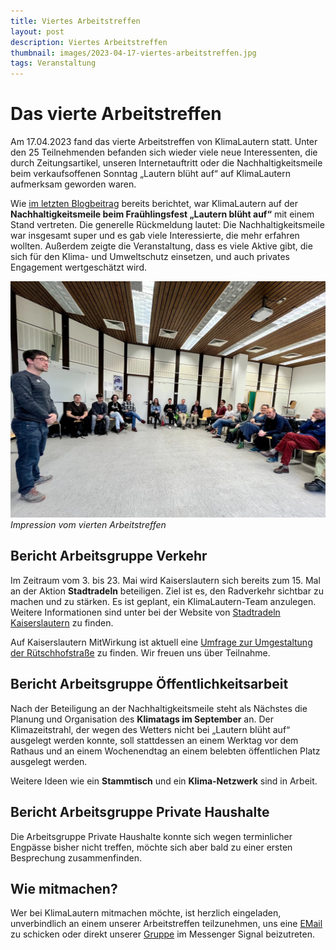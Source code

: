 ```yaml
---
title: Viertes Arbeitstreffen
layout: post
description: Viertes Arbeitstreffen
thumbnail: images/2023-04-17-viertes-arbeitstreffen.jpg
tags: Veranstaltung
---
```


# Das vierte Arbeitstreffen

Am 17.04.2023 fand das vierte Arbeitstreffen von KlimaLautern
statt. Unter den 25 Teilnehmenden befanden sich wieder viele neue
Interessenten, die durch Zeitungsartikel, unseren Internetauftritt
oder die Nachhaltigkeitsmeile beim verkaufsoffenen Sonntag „Lautern
blüht auf“ auf KlimaLautern aufmerksam geworden waren.

Wie [im letzten Blogbeitrag](/2023/03/25/lautern-blueht-auf.html)
bereits berichtet, war KlimaLautern auf der **Nachhaltigkeitsmeile
beim Fraühlingsfest „Lautern blüht auf“** mit einem Stand
vertreten. Die generelle Rückmeldung lautet: Die Nachhaltigkeitsmeile
war insgesamt super und es gab viele Interessierte, die mehr erfahren
wollten. Außerdem zeigte die Veranstaltung, dass es viele Aktive gibt,
die sich für den Klima- und Umweltschutz einsetzen, und auch privates
Engagement wertgeschätzt wird.


![Impression vom vierten Arbeitstreffen](/images/2023-04-17-viertes-arbeitstreffen.jpg)
*Impression vom vierten Arbeitstreffen*


## Bericht Arbeitsgruppe Verkehr

Im Zeitraum vom 3. bis 23. Mai wird Kaiserslautern sich bereits
zum 15. Mal an der Aktion **Stadtradeln** beteiligen. Ziel ist es, den
Radverkehr sichtbar zu machen und zu stärken. Es ist geplant, ein
KlimaLautern-Team anzulegen. Weitere Informationen sind unter bei der
Website von [Stadtradeln
Kaiserslautern](http://www.stadtradeln.de/kaiserslautern) zu finden.

Auf Kaiserslautern MitWirkung ist aktuell eine [Umfrage zur
Umgestaltung der
Rütschhofstraße](https://klmitwirkung.de/kaiserslautern/de/survey/58195)
zu finden. Wir freuen uns über Teilnahme.

## Bericht Arbeitsgruppe Öffentlichkeitsarbeit

Nach der Beteiligung an der Nachhaltigkeitsmeile steht als Nächstes
die Planung und Organisation des **Klimatags im September** an. Der
Klimazeitstrahl, der wegen des Wetters nicht bei „Lautern blüht auf“
ausgelegt werden konnte, soll stattdessen an einem Werktag vor dem
Rathaus und an einem Wochenendtag an einem belebten öffentlichen Platz
ausgelegt werden. 

Weitere Ideen wie ein **Stammtisch** und ein **Klima-Netzwerk** sind
in Arbeit.

## Bericht Arbeitsgruppe Private Haushalte

Die Arbeitsgruppe Private Haushalte konnte sich wegen terminlicher
Engpässe bisher nicht treffen, möchte sich aber bald zu einer ersten
Besprechung zusammenfinden.

## Wie mitmachen?

Wer bei KlimaLautern mitmachen möchte, ist herzlich eingeladen,
unverbindlich an einem unserer Arbeitstreffen teilzunehmen, uns eine
[EMail](mailto:info@klimalautern.de) zu schicken oder direkt unserer
[Gruppe](https://signal.group/#CjQKIB8L8C3-DrBZoSV1Sz8-mn2hebfwos8lYPOQL-q8sTufEhCPhYJdtDTiwMp8-YFOp8Ko)
im Messenger Signal beizutreten.
